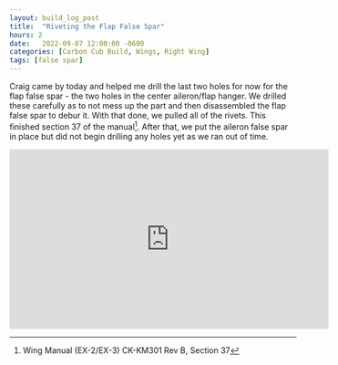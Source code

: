 ```yaml
---
layout: build_log_post
title:  "Riveting the Flap False Spar"
hours: 2
date:   2022-09-07 12:00:00 -0600
categories: [Carbon Cub Build, Wings, Right Wing]
tags: [false spar]
---
```


Craig came by today and helped me drill the last two holes for now for the flap false spar - the two holes in the center aileron/flap hanger. We drilled these carefully as to not mess up the part and then disassembled the flap false spar to debur it. With that done, we pulled all of the rivets. This finished section 37 of the manual[^section-37-ref]. After that, we put the aileron false spar in place but did not begin drilling any holes yet as we ran out of time.

<iframe width="560" height="315" src="https://www.youtube.com/embed/W-PeY2JU0Bk" title="YouTube video player" frameborder="0" allow="accelerometer; autoplay; clipboard-write; encrypted-media; gyroscope; picture-in-picture" allowfullscreen></iframe>

[^section-37-ref]: Wing Manual (EX-2/EX-3) CK-KM301 Rev B, Section 37